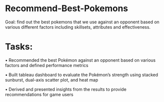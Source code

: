 # Recommend-Best-Pokemons
Goal: find out the best pokemons that we use against an opponent based on various different factors including skillsets, attributes and effectiveness.

# Tasks:
•	Recommended the best Pokémon against an opponent based on various factors and defined performance metrics

•	Built tableau dashboard to evaluate the Pokémon’s strength using stacked sunburst, dual-axis scatter plot, and heat map  

•	Derived and presented insights from the results to provide recommendations for game users

